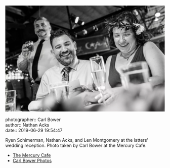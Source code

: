 ![Ryen Schimerman, Nathan Acks, and Len Montgomery](assets/2019-06-29-set-3-the-reception-73.webp)

photographer:: Carl Bower  
author:: Nathan Acks  
date:: 2019-06-29 19:54:47

Ryen Schimerman, Nathan Acks, and Len Montgomery at the latters' wedding reception. Photo taken by Carl Bower at the Mercury Cafe.

* [The Mercury Cafe](http://mercurycafe.com)
* [Carl Bower Photos](https://carlbowerphotos.com)
